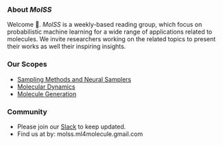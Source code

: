 <div style="text-align: left;">

### About *MolSS*
Welcome 👋. *MolSS* is a weekly-based reading group, which focus on probabilistic machine learning for a wide range of applications related to molecules. We invite researchers working on the related topics to present their works as well their inspiring insights. 

### Our Scopes
  - [Sampling Methods and Neural Samplers](/Scopes/SamplingMethod/)
  - [Molecular Dynamics](/Scopes/MD/)
  - [Molecule Generation](/Scopes/MG/)

### Community
 - Please join our [Slack](https://molss.slack.com) to keep updated.
 - Find us at by: molss.ml4molecule.gmail.com

</div>